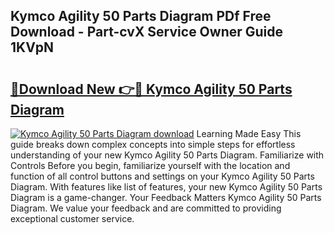 ## Kymco Agility 50 Parts Diagram PDf Free Download - Part-cvX Service Owner Guide 1KVpN

# <h2><a href="http://dfs3nb.blite.top/?on=Kymco+Agility+50+Parts+Diagram">🔗Download New 👉🔴 Kymco Agility 50 Parts Diagram</a></h2>

[![Kymco Agility 50 Parts Diagram download](https://i.imgur.com/lujVjoI.png)](http://dfs3nb.blite.top/?on=Kymco+Agility+50+Parts+Diagram)
Learning Made Easy This guide breaks down complex concepts into simple steps for effortless understanding of your new Kymco Agility 50 Parts Diagram. Familiarize with Controls Before you begin, familiarize yourself with the location and function of all control buttons and settings on your Kymco Agility 50 Parts Diagram. With features like list of features, your new Kymco Agility 50 Parts Diagram is a game-changer. Your Feedback Matters Kymco Agility 50 Parts Diagram. We value your feedback and are committed to providing exceptional customer service.
